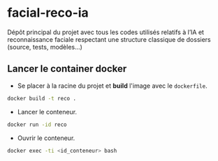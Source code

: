 # facial-reco-ia

Dépôt principal du projet avec tous les codes utilisés relatifs à l’IA et reconnaissance faciale respectant une structure classique de dossiers (source, tests, modèles...)

## Lancer le container docker

- Se placer à la racine du projet et **build** l'image avec le `dockerfile`.

```bash
docker build -t reco .
```

- Lancer le conteneur.

```bash
docker run -id reco
```

- Ouvrir le conteneur.

```bash
docker exec -ti <id_conteneur> bash
```
